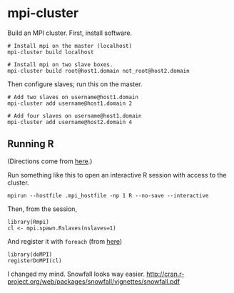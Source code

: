 mpi-cluster
======
Build an MPI cluster. First, install software.

    # Install mpi on the master (localhost)
    mpi-cluster build localhost

    # Install mpi on two slave boxes.
    mpi-cluster build root@host1.domain not_root@host2.domain

Then configure slaves; run this on the master.

    # Add two slaves on username@host1.domain
    mpi-cluster add username@host1.domain 2
    
    # Add four slaves on username@host1.domain
    mpi-cluster add username@host2.domain 4

## Running R
(Directions come from [here](http://support.rstudio.org/help/discussions/questions/618-using-rstudio-server-with-rmpi-and-an-mpi-cluster).)

Run something like this to open an interactive R session with access to the
cluster.

    mpirun --hostfile .mpi_hostfile -np 1 R --no-save --interactive

Then, from the session,

    library(Rmpi)
    cl <- mpi.spawn.Rslaves(nslaves=1)                  

And register it with `foreach` (from [here](http://cran.r-project.org/web/packages/doMPI/vignettes/doMPI.pdf))

    library(doMPI)
    registerDoMPI(cl)


I changed my mind. Snowfall looks way easier.
http://cran.r-project.org/web/packages/snowfall/vignettes/snowfall.pdf
